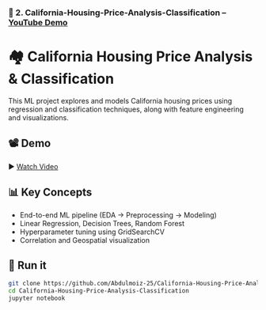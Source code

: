### 🏡 2. California-Housing-Price-Analysis-Classification – [YouTube Demo](https://youtu.be/5St5qBa-QNk?si=Z8RqmfKjeZb5FDCP)


# 🏘️ California Housing Price Analysis & Classification

This ML project explores and models California housing prices using regression and classification techniques, along with feature engineering and visualizations.

## 📽️ Demo
▶️ [Watch Video](https://youtu.be/5St5qBa-QNk?si=Z8RqmfKjeZb5FDCP)

## 📊 Key Concepts
- End-to-end ML pipeline (EDA → Preprocessing → Modeling)
- Linear Regression, Decision Trees, Random Forest
- Hyperparameter tuning using GridSearchCV
- Correlation and Geospatial visualization

## 🚀 Run it
```bash
git clone https://github.com/Abdulmoiz-25/California-Housing-Price-Analysis-Classification.git
cd California-Housing-Price-Analysis-Classification
jupyter notebook
